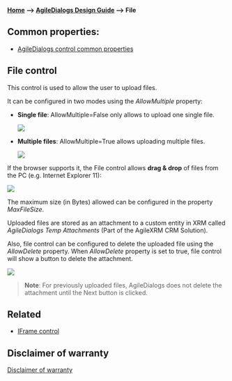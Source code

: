 __[Home](/) --> [AgileDialogs Design Guide](/guides/AgileDialogs-DesignGuide.md) --> File__

## Common properties:

- [AgileDialogs control common properties](ControlCommonProperties.md)


## File control

This control is used to allow the user to upload files.

It can be configured in two modes using the *AllowMultiple* property:

-   **Single file**: AllowMultiple=False only allows to upload one single file.

    ![](../media/AgileDialogsDesignGuide/File_01.png)

-   **Multiple files**: AllowMultiple=True allows uploading multiple files.       
       
    ![](../media/AgileDialogsDesignGuide/File_02.png)

If the browser supports it, the File control allows **drag & drop** of files from
the PC (e.g. Internet Explorer 11):

![](../media/AgileDialogsDesignGuide/File_03.png)

The maximum size (in Bytes) allowed can be configured in the property *MaxFileSize*.

Uploaded files are stored as an attachment to a custom entity in XRM called *AgileDialogs
    Temp Attachments* (Part of the AgileXRM CRM Solution).

Also, file control can be configured to delete the uploaded file using the
*AllowDelete* property. When *AllowDelete* property is set to true, file control
will show a button to delete the attachment.

![](../media/AgileDialogsDesignGuide/File_05.png)

> **Note**: For previously uploaded files, AgileDialogs does not delete the attachment
until the Next button is clicked.

## Related 

- [IFrame control](IFrame.md)

## Disclaimer of warranty

[Disclaimer of warranty](DisclaimerOfWarranty.md)

